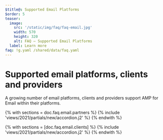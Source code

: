 ```yaml
---
$title@: Supported Email Platforms
$order: 5
teaser:
  image:
    src: '/static/img/faq/faq-email.jpg'
    width: 570
    height: 320
    alt: FAQ – Supported Email Platforms
  label: Learn more
faq: !g.yaml /shared/data/faq.yaml
---
```


# Supported email platforms, clients and providers

A growing number of email platforms, clients and providers support AMP for Email within their platforms.

{% with sections = doc.faq.email.partners %}
{% include 'views/2021/partials/new/accordion.j2' %}
{% endwith %}

{% with sections = [doc.faq.email.clients] %}
{% include 'views/2021/partials/new/accordion.j2' %}
{% endwith %}
